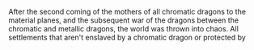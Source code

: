 After the second coming of the mothers of all chromatic dragons to the material planes, and the subsequent war of the dragons between the chromatic and metallic dragons, the world was thrown into chaos. All settlements that aren't enslaved by a chromatic dragon or protected by 